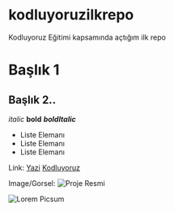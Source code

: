 # kodluyoruzilkrepo
Kodluyoruz Eğitimi kapsamında açtığım ilk repo

# Başlık 1
## Başlık 2.. 

*italic* 
**bold**
***boldItalic***

- Liste Elemanı
- Liste Elemanı
- Liste Elemanı

Link:
[Yazi](url)
[Kodluyoruz](https://www.kodluyoruz.org/)

Image/Gorsel:
![Proje Resmi](https://www.hizliresim.com/92lnig5)

![Lorem Picsum](https://picsum.photos/200/300)
